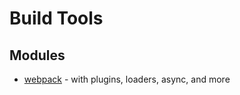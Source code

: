 # Build Tools

## Modules

* [webpack](https://github.com/webpack/webpack) - with plugins, loaders, async, and more
